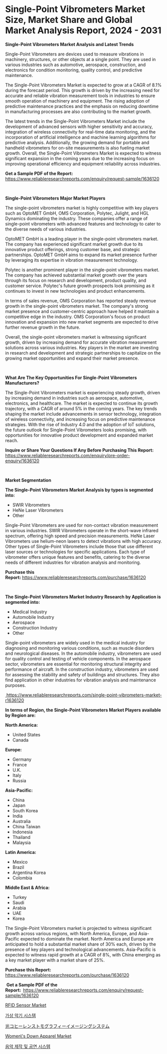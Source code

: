 <p><h1>Single-Point Vibrometers Market Size, Market Share and Global Market Analysis Report, 2024 - 2031</h1></p><p><strong>Single-Point Vibrometers Market Analysis and Latest Trends</strong></p>
<p><p>Single-Point Vibrometers are devices used to measure vibrations in machinery, structures, or other objects at a single point. They are used in various industries such as automotive, aerospace, construction, and electronics for condition monitoring, quality control, and predictive maintenance.</p><p>The Single-Point Vibrometers Market is expected to grow at a CAGR of 8.1% during the forecast period. This growth is driven by the increasing need for accurate and reliable vibration measurement tools in industries to ensure smooth operation of machinery and equipment. The rising adoption of predictive maintenance practices and the emphasis on reducing downtime in manufacturing processes are also contributing to the market growth.</p><p>The latest trends in the Single-Point Vibrometers Market include the development of advanced sensors with higher sensitivity and accuracy, integration of wireless connectivity for real-time data monitoring, and the incorporation of artificial intelligence and machine learning algorithms for predictive analysis. Additionally, the growing demand for portable and handheld vibrometers for on-site measurements is also fueling market growth. Overall, the Single-Point Vibrometers Market is expected to witness significant expansion in the coming years due to the increasing focus on improving operational efficiency and equipment reliability across industries.</p></p>
<p><strong>Get a Sample PDF of the Report:&nbsp;</strong> <a href="https://www.reliableresearchreports.com/enquiry/request-sample/1636120">https://www.reliableresearchreports.com/enquiry/request-sample/1636120</a></p>
<p>&nbsp;</p>
<p><strong>Single-Point Vibrometers Major Market Players</strong></p>
<p><p>The single-point vibrometers market is highly competitive with key players such as OptoMET GmbH, OMS Corporation, Polytec, Julight, and HGL Dynamics dominating the industry. These companies offer a range of single-point vibrometers with advanced features and technology to cater to the diverse needs of various industries.</p><p>OptoMET GmbH is a leading player in the single-point vibrometers market. The company has experienced significant market growth due to its innovative product offerings, strong customer base, and strategic partnerships. OptoMET GmbH aims to expand its market presence further by leveraging its expertise in vibration measurement technology.</p><p>Polytec is another prominent player in the single-point vibrometers market. The company has achieved substantial market growth over the years through its focus on research and development, product quality, and customer service. Polytec's future growth prospects look promising as it continues to invest in new technologies and product enhancements.</p><p>In terms of sales revenue, OMS Corporation has reported steady revenue growth in the single-point vibrometers market. The company's strong market presence and customer-centric approach have helped it maintain a competitive edge in the industry. OMS Corporation's focus on product innovation and expansion into new market segments are expected to drive further revenue growth in the future.</p><p>Overall, the single-point vibrometers market is witnessing significant growth, driven by increasing demand for accurate vibration measurement solutions across various industries. Key players in the market are investing in research and development and strategic partnerships to capitalize on the growing market opportunities and expand their market presence.</p></p>
<p>&nbsp;</p>
<p><strong>What Are The Key Opportunities For Single-Point Vibrometers Manufacturers?</strong></p>
<p><p>The Single-Point Vibrometers market is experiencing steady growth, driven by increasing demand in industries such as aerospace, automotive, electronics, and healthcare. The market is expected to continue its growth trajectory, with a CAGR of around 5% in the coming years. The key trends shaping the market include advancements in sensor technology, integration of wireless connectivity, and increasing focus on predictive maintenance strategies. With the rise of Industry 4.0 and the adoption of IoT solutions, the future outlook for Single-Point Vibrometers looks promising, with opportunities for innovative product development and expanded market reach.</p></p>
<p><strong>Inquire or Share Your Questions If Any Before Purchasing This Report:</strong> <a href="https://www.reliableresearchreports.com/enquiry/pre-order-enquiry/1636120">https://www.reliableresearchreports.com/enquiry/pre-order-enquiry/1636120</a></p>
<p>&nbsp;</p>
<p><strong>Market Segmentation</strong></p>
<p><strong>The Single-Point Vibrometers Market Analysis by types is segmented into:</strong></p>
<p><ul><li>SWIR Vibrometers</li><li>HeNe Laser Vibrometers</li><li>Other</li></ul></p>
<p><p>Single-Point Vibrometers are used for non-contact vibration measurement in various industries. SWIR Vibrometers operate in the short-wave infrared spectrum, offering high speed and precision measurements. HeNe Laser Vibrometers use helium-neon lasers to detect vibrations with high accuracy. Other types of Single-Point Vibrometers include those that use different laser sources or technologies for specific applications. Each type of vibrometer offers unique features and benefits, catering to the diverse needs of different industries for vibration analysis and monitoring.</p></p>
<p><strong>Purchase this Report:&nbsp;</strong><a href="https://www.reliableresearchreports.com/purchase/1636120">https://www.reliableresearchreports.com/purchase/1636120</a></p>
<p>&nbsp;</p>
<p><strong>The Single-Point Vibrometers Market Industry Research by Application is segmented into:</strong></p>
<p><ul><li>Medical Industry</li><li>Automobile Industry</li><li>Aerospace</li><li>Construction Industry</li><li>Other</li></ul></p>
<p><p>Single-point vibrometers are widely used in the medical industry for diagnosing and monitoring various conditions, such as muscle disorders and neurological diseases. In the automobile industry, vibrometers are used for quality control and testing of vehicle components. In the aerospace sector, vibrometers are essential for monitoring structural integrity and performance of aircraft. In the construction industry, vibrometers are used for assessing the stability and safety of buildings and structures. They also find application in other industries for vibration analysis and maintenance purposes.</p></p>
<p><a href="https://www.reliableresearchreports.com/single-point-vibrometers-market-r1636120">&nbsp;https://www.reliableresearchreports.com/single-point-vibrometers-market-r1636120</a></p>
<p><strong>In terms of Region, the Single-Point Vibrometers Market Players available by Region are:</strong></p>
<p>
    <p> <strong> North America: </strong>
        <ul>
            <li>United States</li>
            <li>Canada</li>
        </ul>
        </p> 
    <p> <strong> Europe: </strong>
        <ul>
            <li>Germany</li>
            <li>France</li>
            <li>U.K.</li>
            <li>Italy</li>
            <li>Russia</li>
        </ul>
        </p> 
    <p> <strong> Asia-Pacific: </strong>
        <ul>
            <li>China</li>
            <li>Japan</li>
            <li>South Korea</li>
            <li>India</li>
            <li>Australia</li>
            <li>China Taiwan</li>
            <li>Indonesia</li>
            <li>Thailand</li>
            <li>Malaysia</li>
        </ul>
        </p> 
    <p> <strong> Latin America: </strong>
        <ul>
            <li>Mexico</li>
            <li>Brazil</li>
            <li>Argentina Korea</li>
            <li>Colombia</li>
        </ul>
        </p> 
    <p> <strong> Middle East & Africa: </strong>
        <ul>
            <li>Turkey</li>
            <li>Saudi</li>
            <li>Arabia</li>
            <li>UAE</li>
            <li>Korea</li>
        </ul>
    </p>
    </p>
<p><p>The Single-Point Vibrometers market is projected to witness significant growth across various regions, with North America, Europe, and Asia-Pacific expected to dominate the market. North America and Europe are anticipated to hold a substantial market share of 30% each, driven by the presence of key players and technological advancements. Asia-Pacific is expected to witness rapid growth at a CAGR of 8%, with China emerging as a key market player with a market share of 25%.</p></p>
<p><strong>Purchase this Report: </strong><a href="https://www.reliableresearchreports.com/purchase/1636120">https://www.reliableresearchreports.com/purchase/1636120</a></p>
<p>&nbsp;<strong>Get a Sample PDF of the Report:&nbsp;&nbsp;</strong><a href="https://www.reliableresearchreports.com/enquiry/request-sample/1636120">https://www.reliableresearchreports.com/enquiry/request-sample/1636120</a></p>
<p><strong></strong></p>
<p><p><a href="https://issuu.com/reportprime-2/docs/rfid-sensor-market-size-2030.pptx">RFID Sensor Market</a></p><p><a href="https://github.com/fredrickeglers/Market-Research-Report-List-2/blob/main/615890783486.md">가상 악기 시스템</a></p><p><a href="https://github.com/zjkmgcs938405/Market-Research-Report-List-2/blob/main/974799392203.md">光コヒーレンストモグラフィーイメージングシステム</a></p><p><a href="https://github.com/timeliteaut/Market-Research-Report-List-2/blob/main/womens-down-apparel-market.md">Women\'s Down Apparel Market</a></p><p><a href="https://github.com/bunxhcci35271755/Market-Research-Report-List-2/blob/main/742995283485.md">음악 제작 및 공연 시스템</a></p></p>